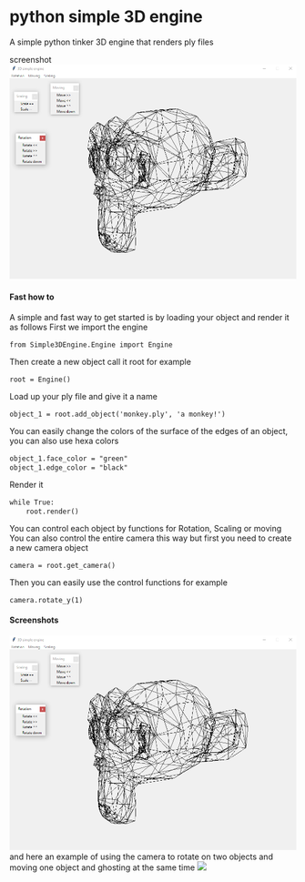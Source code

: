 # python simple 3D engine
A simple python tinker 3D engine that renders ply files

screenshot
![](https://github.com/karrarkazuya/python_simple_3d_engine/blob/master/screenshot.png)


#### Fast how to

A simple and fast way to get started is by loading your object and render it as follows
First we import the engine

    from Simple3DEngine.Engine import Engine
Then create a new object call it root for example

    root = Engine()
Load up your ply file and give it a name

    object_1 = root.add_object('monkey.ply', 'a monkey!')
You can easily change the colors of the surface of the edges of an object, you can also use hexa colors

    object_1.face_color = "green"
    object_1.edge_color = "black"
Render it 

    while True:
        root.render()
You can control each object by functions for Rotation, Scaling or moving
You can also control the entire camera this way but first you need to create a new camera object

    camera = root.get_camera()
Then you can easily use the control functions for example

    camera.rotate_y(1)


#### Screenshots
![](https://github.com/karrarkazuya/python_simple_3d_engine/blob/master/screenshot.png)
and here an example of using the camera to rotate on two objects and moving one object and ghosting at the same time
![](https://github.com/karrarkazuya/python_simple_3d_engine/blob/master/screenshot.gif)
